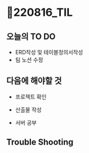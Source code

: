 # 📝220816_TIL

## 오늘의 TO DO

- ERD작성 및 테이블정의서작성
- 팀 노션 수정




## 다음에 해야할 것

- 프로젝트 확인

- 산출물 작성

- 서버 공부

  


## Trouble Shooting
